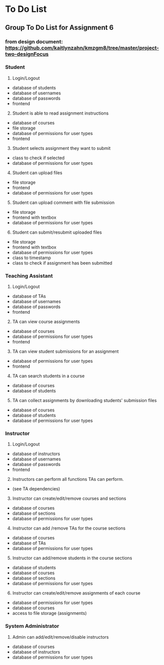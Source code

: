 # To Do List

## Group To Do List for Assignment 6
### from design document: https://github.com/kaitlynzahn/kmzgm8/tree/master/project-two-designFocus

### Student 
1. Login/Logout
- database of students
- database of usernames
- database of passwords
- frontend 

2. Student is able to read assignment instructions
- database of courses
- file storage
- database of permissions for user types
- frontend

3. Student selects assignment they want to submit
- class to check if selected
- database of permissions for user types

4. Student can upload files
- file storage
- frontend 
- database of permissions for user types

5. Student can upload comment with file submission
- file storage
- frontend with textbox
- database of permissions for user types

6. Student can submit/resubmit uploaded files
- file storage
- frontend with textbox
- database of permissions for user types
- class to timestamp
- class to check if assignment has been submitted

### Teaching Assistant
1. Login/Logout
- database of TAs
- database of usernames
- database of passwords
- frontend 

2. TA can view course assignments
- database of courses
- database of permissions for user types
- frontend

3. TA can view student submissions for an assignment
- database of permissions for user types
- frontend

4. TA can search students in a course
- database of courses
- database of students

5. TA can collect assignments by downloading students' submission files
- database of courses
- database of students
- database of permissions for user types

### Instructor
1. Login/Logout
- database of instructors
- database of usernames
- database of passwords
- frontend 

2. Instructors can perform all functions TAs can perform.
- (see TA dependencies)

3. Instructor can create/edit/remove courses and sections
- database of courses
- database of sections
- database of permissions for user types

4. Instructor can add /remove TAs for the course sections
- database of courses
- database of TAs
- database of permissions for user types

5. Instructor can add/remove students in the course sections
- database of students
- database of courses
- database of sections
- database of permissions for user types

6. Instructor can create/edit/remove assignments of each course
- database of permissions for user types
- database of courses
- access to file storage (assignments)

### System Administrator
1. Admin can add/edit/remove/disable instructors
- database of courses
- database of instructors
- database of permissions for user types
